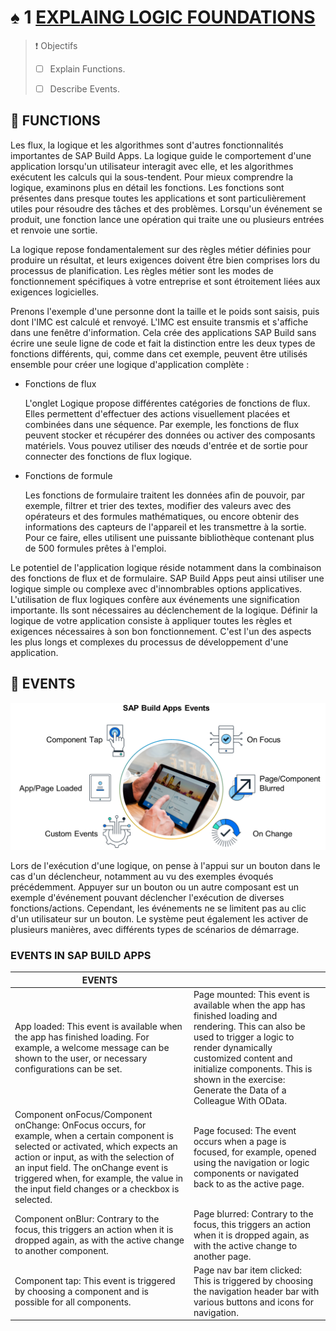 # ♠ 1 [EXPLAING LOGIC FOUNDATIONS](https://learning.sap.com/learning-journeys/develop-apps-with-sap-build-apps-using-drag-and-drop-simplicity/explaining-logic-foundations-_e42988b5-e6c2-4e8f-a267-8923a3fd9466)

> :exclamation: Objectifs
>
> - [ ] Explain Functions.
>
> - [ ] Describe Events.

## :closed_book: FUNCTIONS

Les flux, la logique et les algorithmes sont d'autres fonctionnalités importantes de SAP Build Apps. La logique guide le comportement d'une application lorsqu'un utilisateur interagit avec elle, et les algorithmes exécutent les calculs qui la sous-tendent. Pour mieux comprendre la logique, examinons plus en détail les fonctions. Les fonctions sont présentes dans presque toutes les applications et sont particulièrement utiles pour résoudre des tâches et des problèmes. Lorsqu'un événement se produit, une fonction lance une opération qui traite une ou plusieurs entrées et renvoie une sortie.

La logique repose fondamentalement sur des règles métier définies pour produire un résultat, et leurs exigences doivent être bien comprises lors du processus de planification. Les règles métier sont les modes de fonctionnement spécifiques à votre entreprise et sont étroitement liées aux exigences logicielles.

Prenons l'exemple d'une personne dont la taille et le poids sont saisis, puis dont l'IMC est calculé et renvoyé. L'IMC est ensuite transmis et s'affiche dans une fenêtre d'information. Cela crée des applications SAP Build sans écrire une seule ligne de code et fait la distinction entre les deux types de fonctions différents, qui, comme dans cet exemple, peuvent être utilisés ensemble pour créer une logique d'application complète :

- Fonctions de flux

  L'onglet Logique propose différentes catégories de fonctions de flux. Elles permettent d'effectuer des actions visuellement placées et combinées dans une séquence. Par exemple, les fonctions de flux peuvent stocker et récupérer des données ou activer des composants matériels. Vous pouvez utiliser des nœuds d'entrée et de sortie pour connecter des fonctions de flux logique.

- Fonctions de formule

  Les fonctions de formulaire traitent les données afin de pouvoir, par exemple, filtrer et trier des textes, modifier des valeurs avec des opérateurs et des formules mathématiques, ou encore obtenir des informations des capteurs de l'appareil et les transmettre à la sortie. Pour ce faire, elles utilisent une puissante bibliothèque contenant plus de 500 formules prêtes à l'emploi.

Le potentiel de l'application logique réside notamment dans la combinaison des fonctions de flux et de formulaire. SAP Build Apps peut ainsi utiliser une logique simple ou complexe avec d'innombrables options applicatives. L'utilisation de flux logiques confère aux événements une signification importante. Ils sont nécessaires au déclenchement de la logique. Définir la logique de votre application consiste à appliquer toutes les règles et exigences nécessaires à son bon fonctionnement. C'est l'un des aspects les plus longs et complexes du processus de développement d'une application.

## :closed_book: EVENTS

![](./RESSOURCES/Events.png)

Lors de l'exécution d'une logique, on pense à l'appui sur un bouton dans le cas d'un déclencheur, notamment au vu des exemples évoqués précédemment. Appuyer sur un bouton ou un autre composant est un exemple d'événement pouvant déclencher l'exécution de diverses fonctions/actions. Cependant, les événements ne se limitent pas au clic d'un utilisateur sur un bouton. Le système peut également les activer de plusieurs manières, avec différents types de scénarios de démarrage.

### EVENTS IN SAP BUILD APPS

| **EVENTS**                                                                                                                                                                                                                                                                                                          |                                                                                                                                                                                                                                                                                 |
| ------------------------------------------------------------------------------------------------------------------------------------------------------------------------------------------------------------------------------------------------------------------------------------------------------------------- | ------------------------------------------------------------------------------------------------------------------------------------------------------------------------------------------------------------------------------------------------------------------------------- |
| App loaded: This event is available when the app has finished loading. For example, a welcome message can be shown to the user, or necessary configurations can be set.                                                                                                                                             | Page mounted: This event is available when the app has finished loading and rendering. This can also be used to trigger a logic to render dynamically customized content and initialize components. This is shown in the exercise: Generate the Data of a Colleague With OData. |
| Component onFocus/Component onChange: OnFocus occurs, for example, when a certain component is selected or activated, which expects an action or input, as with the selection of an input field. The onChange event is triggered when, for example, the value in the input field changes or a checkbox is selected. | Page focused: The event occurs when a page is focused, for example, opened using the navigation or logic components or navigated back to as the active page.                                                                                                                    |
| Component onBlur: Contrary to the focus, this triggers an action when it is dropped again, as with the active change to another component.                                                                                                                                                                          | Page blurred: Contrary to the focus, this triggers an action when it is dropped again, as with the active change to another page.                                                                                                                                               |
| Component tap: This event is triggered by choosing a component and is possible for all components.                                                                                                                                                                                                                  | Page nav bar item clicked: This is triggered by choosing the navigation header bar with various buttons and icons for navigation.                                                                                                                                               |
